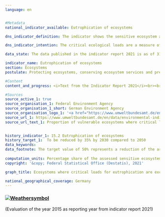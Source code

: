 ```yaml
---
language: en    


#Metadata    
national_indicator_available: Eutrophication of ecosystems    

dns_indicator_definition: The indicator shows the sensitive ecosystem area where the critical ecological loads have been exceeded due to atmospheric nitrogen inputs, as a proportion of the total assessed sensitive ecosystem area.    

dns_indicator_intention: The critical ecological loads are a measure of the sensitivity of an ecosystem to the input of a pollutant. If the inputs of air pollutants remain below these critical loads, no harmful effects on the structure and functioning of an ecosystem are to be expected according to the current state of knowledge. Almost half of the ferns and flowering plants that are included in the Red List in Germany are endangered by nutrient inputs. By 2030, the share of land with an elevated input of nitrogen is to be reduced by 35&nbsp;% compared with 2005. This would be a reduction to 50&nbsp;% of the total ecosystem area.    

data_state: The data published in the indicator report 2021 is as of 31.12.2020. The data shown on the DNS-Online-Platform is updated regularly, so that more current data may be available online than published in the indicator report 2021.    

indicator_name: Eutrophication of ecosystems    
section: Ecosystems    
postulate: Protecting ecosystems, conserving ecosystem services and preserving habitats    

#Content    
content_and_progress: <i>Text from the Indicator Report 2021</i><br><br>Nitrogen, which escapes into the atmosphere in ammonia and nitrogen oxides, is introduced into sensitive ecosystems in gaseous form, dissolved in rain, or as a component of particulate matter. In this context, forests, natural grassland, bogs, marshes and heaths are considered ecosystems.<br><br><br><br>In order to assess nitrogen inputs, ecosystem-specific critical loads are determined. According to current knowledge, structures and functions as well as the species communities of an ecosystem will be protected if these limits are adhered to. Critical ecological loads are therefore a measure of the sensitivity of an ecosystem and enable spatially differentiated comparisons of the resilience of ecosystems to current atmospheric nitrogen inputs. In total, some 11 million hectares, which is almost one third of the entire land mass of Germany, are evaluated in this way. The effects of excessive nitrogen input often will be evident only a few years later. Likewise, the positive effects of a reduced input will become apparent only after an extended period of time.<br><br><br><br>The eutrophication of ecosystems is related to indicators [2.1.a](https://sustainabledevelopment-deutschland.github.io/2-1-a/) “Nitrogen surplus in agriculture”, [3.2.a](https://sustainabledevelopment-deutschland.github.io/3-2-a/) “Emissions of air pollutants”, [6.1.b](https://sustainabledevelopment-deutschland.github.io/6-1-b/) “Nitrate in groundwater” and [14.1.a](https://sustainabledevelopment-deutschland.github.io/14-1-a/) “Nitrogen input to the North and the Baltic Sea through German inflows”.<br><br><br><br>Since 2018, the indicator has been calculated by the German Environment Agency (UBA). Currently there is a time series available for the years 2000 to 2015. Two data sets are of fundamental importance here. The first dataset is the critical load dataset provided by UBA for international reporting under the Geneva Convention on Long-Range Transboundary Air Pollution (CLRTAP). The basis for determining this data set is, among other things, the soil overview map of Germany, the map of the mean annual infiltration rate from the soil, the land use distribution map and climate data for Germany. The second data set contains a time series of nitrogen inputs in Germany and was calculated under the PINETI III project (Pollutant INput and EcosysTem Impact).<br><br><br><br>In 2015, the critical loads for harmful nitrogen input were exceeded on 68&nbsp;% of the total assessed sensitive ecosystem area in Germany. Exceedance is particularly high in parts of northern Germany as agriculture discharges large quantities of reactive nitrogen compounds there.<br><br><br><br>Between 2005 and 2015, the share of areas on which critical loads for nitrogen were exceeded was reduced by 9 percentage points. If the nitrogen input reduction of the previous reference years continues, the targeted goal of a maximum 50&nbsp;% of polluted land in 2030 will be slightly missed.    

#Sources    
source_active_1: true
source_organisation_1: Federal Environment Agency
source_organisation_1_short: German Environment Agency
source_organisation_logo_1: '<a href="https://www.umweltbundesamt.de/en"><img src="https://g205sdgs.github.io/sdg-indicators/public/LogosEn/uba.png" alt=" German Environment Agency" title="Click here to visit the homepage of the organization" style="border: transparent"/></a>'
source_url_1: https://www.umweltbundesamt.de/en/data/environmental-indicators/indicator-nitrogen-eutrophication                        
source_url_text_1: Proportion of vulnerable ecosystems where critical loads for eutrophication are exceeded                        
    

history_indicator_1: 15.2 Eutrophication of ecosystems                    
history_target_1:  To be reduced by 35% by 2030 compared to 2050    
data_keywords:    
data_footnote: The target value of 50% represents a reduction of the area by 35% from 2005    
    
computation_units: Percentage share of the assessed sensitive ecosystem area    
copyright: '&copy; Federal Statistical Office (Destatis), 2021'    

graph_title: Ecosystems where critical loads for eutrophication are exceeded due to nitrogen input    

national_geographical_coverage: Germany    
---    
```

<div>
  <div class="my-header">
    <h3>
      <a href="https://sustainabledevelopment-deutschland.github.io/en/status/"><img src="https://g205sdgs.github.io/sdg-indicators/public/Wettersymbole/Leicht bewölkt.png" title="If the trend continues, the indicator will be presumably miss its target by at least 5&nbsp;% and at most 20&nbsp;% of the difference between the target value and the current value" alt="Weathersymbol" />
      </a>
    </h3>
  </div>
  <div class="my-header-note">
    <span> (Evaluation of the year 2015 as reporting year from indicator report 2021)</span>
  </div>
</div>